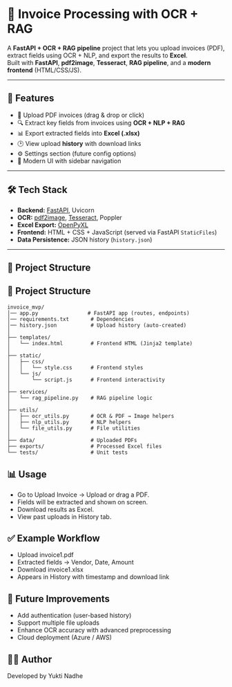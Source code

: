 # 📑 Invoice Processing with OCR + RAG

A **FastAPI + OCR + RAG pipeline** project that lets you upload invoices (PDF), extract fields using OCR + NLP, and export the results to **Excel**.  
Built with **FastAPI**, **pdf2image**, **Tesseract**, **RAG pipeline**, and a **modern frontend** (HTML/CSS/JS).

---

## 🚀 Features

- 📂 Upload PDF invoices (drag & drop or click)
- 🔍 Extract key fields from invoices using **OCR + NLP + RAG**
- 📊 Export extracted fields into **Excel (.xlsx)**
- 🕑 View upload **history** with download links
- ⚙️ Settings section (future config options)
- 🎨 Modern UI with sidebar navigation

---

## 🛠️ Tech Stack

- **Backend:** [FastAPI](https://fastapi.tiangolo.com/), Uvicorn  
- **OCR:** [pdf2image](https://pypi.org/project/pdf2image/), [Tesseract](https://github.com/tesseract-ocr/tesseract), Poppler  
- **Excel Export:** [OpenPyXL](https://openpyxl.readthedocs.io/)  
- **Frontend:** HTML + CSS + JavaScript (served via FastAPI `StaticFiles`)  
- **Data Persistence:** JSON history (`history.json`)  

---

## 📂 Project Structure

## 📂 Project Structure

```text
invoice_mvp/
│── app.py                # FastAPI app (routes, endpoints)
│── requirements.txt       # Dependencies
│── history.json           # Upload history (auto-created)
│
├── templates/
│   └── index.html         # Frontend HTML (Jinja2 template)
│
├── static/
│   ├── css/
│   │   └── style.css      # Frontend styles
│   └── js/
│       └── script.js      # Frontend interactivity
│
├── services/
│   └── rag_pipeline.py    # RAG pipeline logic
│
├── utils/
│   ├── ocr_utils.py       # OCR & PDF → Image helpers
│   ├── nlp_utils.py       # NLP helpers
│   └── file_utils.py      # File utilities
│
├── data/                  # Uploaded PDFs
├── exports/               # Processed Excel files
└── tests/                 # Unit tests
```

## 📊 Usage

- Go to Upload Invoice → Upload or drag a PDF.
- Fields will be extracted and shown on screen.
- Download results as Excel.
- View past uploads in History tab.

## ✅ Example Workflow

- Upload invoice1.pdf
- Extracted fields → Vendor, Date, Amount
- Download invoice1.xlsx
- Appears in History with timestamp and download link

## 🔮 Future Improvements

- Add authentication (user-based history)
- Support multiple file uploads
- Enhance OCR accuracy with advanced preprocessing
- Cloud deployment (Azure / AWS)

## 👨‍💻 Author
Developed by Yukti Nadhe
